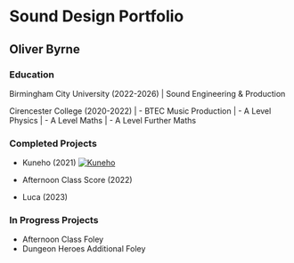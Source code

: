 # Sound Design Portfolio 
## Oliver Byrne

### Education
Birmingham City University (2022-2026) | Sound Engineering & Production

Cirencester College (2020-2022) 
| - BTEC Music Production
| - A Level Physics
| - A Level Maths
| - A Level Further Maths

### Completed Projects
- Kuneho (2021)
[![Kuneho](http://img.youtube.com/vi/eatkKt48nsE/0.jpg)](http://www.youtube.com/watch?v=eatkKt48nsE)
- Afternoon Class Score (2022)

- Luca (2023)

### In Progress Projects
- Afternoon Class Foley
- Dungeon Heroes Additional Foley 




